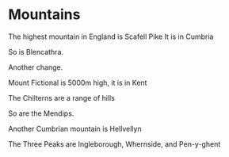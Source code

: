 Mountains
=========

The highest mountain in England is Scafell Pike
It is in Cumbria

So is Blencathra.

Another change.

Mount Fictional is 5000m high, it is in Kent

The Chilterns are a range of hills

So are the Mendips.

Another Cumbrian mountain is Hellvellyn

The Three Peaks are Ingleborough, Whernside, and Pen-y-ghent
